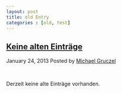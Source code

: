 ```yaml
---
layout: post
title: old Entry
categories : [old, test]
---
```

 
<h2><a href="#">Keine alten Einträge</a></h2>
<p class="meta"><span class="date">January 24, 2013</span><span class="posted"> Posted by <a href="#">Michael Gruczel</a></span></p>
<div style="clear: both;">&nbsp;</div>
<div class="entry">
<p>Derzeit keine alte Einträge vorhanden.</p>	
</div>

